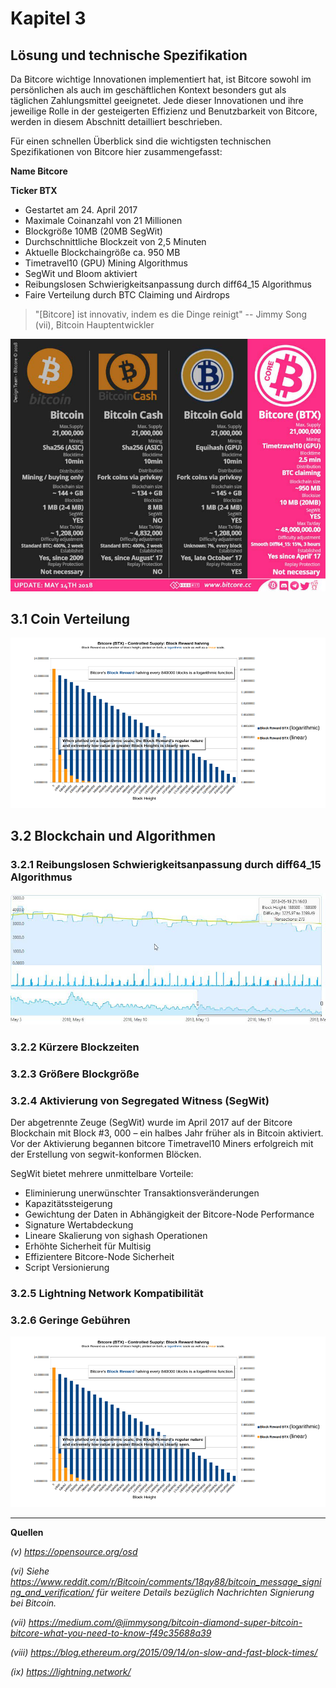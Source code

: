 # Kapitel 3

## Lösung und technische Spezifikation

Da Bitcore wichtige Innovationen implementiert hat, ist Bitcore sowohl im persönlichen als auch im geschäftlichen Kontext besonders gut als täglichen Zahlungsmittel geeignetet. 
Jede dieser Innovationen und ihre jeweilige Rolle in der gesteigerten Effizienz und Benutzbarkeit von Bitcore, werden in diesem Abschnitt detailliert beschrieben.

Für einen schnellen Überblick sind die wichtigsten technischen Spezifikationen von Bitcore hier zusammengefasst:

**Name Bitcore**

**Ticker BTX**

* Gestartet am 24. April 2017
* Maximale Coinanzahl von 21 Millionen
* Blockgröße 10MB (20MB SegWit)
* Durchschnittliche Blockzeit von 2,5 Minuten
* Aktuelle Blockchaingröße ca. 950 MB
* Timetravel10 (GPU) Mining Algorithmus
* SegWit und Bloom aktiviert
* Reibungslosen Schwierigkeitsanpassung durch diff64_15 Algorithmus
* Faire Verteilung durch BTC Claiming und Airdrops

> "[Bitcore] ist innovativ, indem es die Dinge reinigt" -- Jimmy Song (vii), Bitcoin Hauptentwickler

![Figure 1: Bitcoin, Bitcoin Cash, Bitcoin Gold and Bitcore - comparison chart.](images/BitcoreWhitepaperImg03.png)

## 3.1 Coin Verteilung

![Figure 2: Block reward halving over time for Bitcore](images/BitcoreWhitepaperImg04.png)

## 3.2 Blockchain und Algorithmen


### 3.2.1 Reibungslosen Schwierigkeitsanpassung durch diff64_15 Algorithmus


![Figure 3: Difficulty retargeting in Bitcore (sample data from May 2018).](images/BitcoreWhitepaperImg05.png)

### 3.2.2 Kürzere Blockzeiten


### 3.2.3 Größere Blockgröße


### 3.2.4 Aktivierung von Segregated Witness (SegWit)
Der abgetrennte Zeuge (SegWit) wurde im April 2017 auf der Bitcore Blockchain mit Block #3, 000 – ein halbes Jahr früher als in Bitcoin aktiviert. Vor der Aktivierung begannen bitcore Timetravel10 Miners erfolgreich mit der Erstellung von segwit-konformen Blöcken.

SegWit bietet mehrere unmittelbare Vorteile:

* Eliminierung unerwünschter Transaktionsveränderungen
* Kapazitätssteigerung
* Gewichtung der Daten in Abhängigkeit der Bitcore-Node Performance
* Signature Wertabdeckung
* Lineare Skalierung von sighash Operationen
* Erhöhte Sicherheit für Multisig
* Effizientere Bitcore-Node Sicherheit
* Script Versionierung


### 3.2.5 Lightning Network Kompatibilität


### 3.2.6 Geringe Gebühren

![Figure 4: Comparison chart, Bitcore against other cryptocurrencies.](images/BitcoreWhitepaperImg04.png)

---

**Quellen**

*(v) https://opensource.org/osd*

*(vi) Siehe https://www.reddit.com/r/Bitcoin/comments/18qy88/bitcoin_message_signing_and_verification/ für weitere Details bezüglich Nachrichten Signierung bei Bitcoin.*

*(vii) https://medium.com/@jimmysong/bitcoin-diamond-super-bitcoin-bitcore-what-you-need-to-know-f49c35688a39*

*(viii) https://blog.ethereum.org/2015/09/14/on-slow-and-fast-block-times/*

*(ix) https://lightning.network/*
